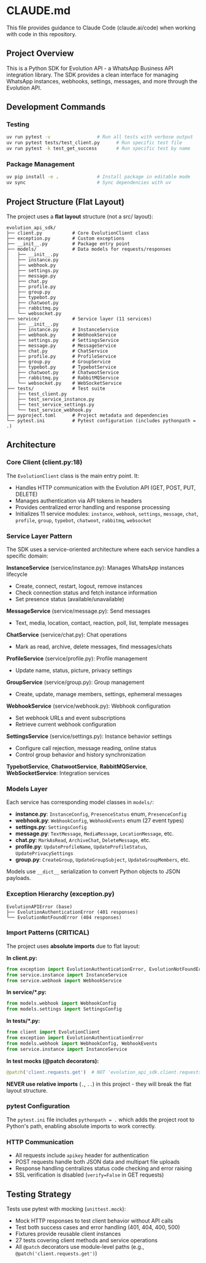 # CLAUDE.md

This file provides guidance to Claude Code (claude.ai/code) when working with code in this repository.

## Project Overview

This is a Python SDK for Evolution API - a WhatsApp Business API integration library. The SDK provides a clean interface for managing WhatsApp instances, webhooks, settings, messages, and more through the Evolution API.

## Development Commands

### Testing
```bash
uv run pytest -v                 # Run all tests with verbose output
uv run pytest tests/test_client.py      # Run specific test file
uv run pytest -k test_get_success       # Run specific test by name
```

### Package Management
```bash
uv pip install -e .              # Install package in editable mode
uv sync                          # Sync dependencies with uv
```

## Project Structure (Flat Layout)

The project uses a **flat layout** structure (not a src/ layout):

```
evolution_api_sdk/
├── client.py           # Core EvolutionClient class
├── exception.py        # Custom exceptions
├── __init__.py         # Package entry point
├── models/             # Data models for requests/responses
│   ├── __init__.py
│   ├── instance.py
│   ├── webhook.py
│   ├── settings.py
│   ├── message.py
│   ├── chat.py
│   ├── profile.py
│   ├── group.py
│   ├── typebot.py
│   ├── chatwoot.py
│   ├── rabbitmq.py
│   └── websocket.py
├── service/            # Service layer (11 services)
│   ├── __init__.py
│   ├── instance.py     # InstanceService
│   ├── webhook.py      # WebhookService
│   ├── settings.py     # SettingsService
│   ├── message.py      # MessageService
│   ├── chat.py         # ChatService
│   ├── profile.py      # ProfileService
│   ├── group.py        # GroupService
│   ├── typebot.py      # TypebotService
│   ├── chatwoot.py     # ChatwootService
│   ├── rabbitmq.py     # RabbitMQService
│   └── websocket.py    # WebSocketService
├── tests/              # Test suite
│   ├── test_client.py
│   ├── test_service_instance.py
│   ├── test_service_settings.py
│   └── test_service_webhook.py
├── pyproject.toml      # Project metadata and dependencies
└── pytest.ini          # Pytest configuration (includes pythonpath = .)
```

## Architecture

### Core Client (client.py:18)
The `EvolutionClient` class is the main entry point. It:
- Handles HTTP communication with the Evolution API (GET, POST, PUT, DELETE)
- Manages authentication via API tokens in headers
- Provides centralized error handling and response processing
- Initializes 11 service modules: `instance`, `webhook`, `settings`, `message`, `chat`, `profile`, `group`, `typebot`, `chatwoot`, `rabbitmq`, `websocket`

### Service Layer Pattern
The SDK uses a service-oriented architecture where each service handles a specific domain:

**InstanceService** (service/instance.py): Manages WhatsApp instances lifecycle
- Create, connect, restart, logout, remove instances
- Check connection status and fetch instance information
- Set presence status (available/unavailable)

**MessageService** (service/message.py): Send messages
- Text, media, location, contact, reaction, poll, list, template messages

**ChatService** (service/chat.py): Chat operations
- Mark as read, archive, delete messages, find messages/chats

**ProfileService** (service/profile.py): Profile management
- Update name, status, picture, privacy settings

**GroupService** (service/group.py): Group management
- Create, update, manage members, settings, ephemeral messages

**WebhookService** (service/webhook.py): Webhook configuration
- Set webhook URLs and event subscriptions
- Retrieve current webhook configuration

**SettingsService** (service/settings.py): Instance behavior settings
- Configure call rejection, message reading, online status
- Control group behavior and history synchronization

**TypebotService**, **ChatwootService**, **RabbitMQService**, **WebSocketService**: Integration services

### Models Layer
Each service has corresponding model classes in `models/`:
- **instance.py**: `InstanceConfig`, `PresenceStatus` enum, `PresenceConfig`
- **webhook.py**: `WebhookConfig`, `WebhookEvents` enum (27 event types)
- **settings.py**: `SettingsConfig`
- **message.py**: `TextMessage`, `MediaMessage`, `LocationMessage`, etc.
- **chat.py**: `MarkAsRead`, `ArchiveChat`, `DeleteMessage`, etc.
- **profile.py**: `UpdateProfileName`, `UpdateProfileStatus`, `UpdatePrivacySettings`
- **group.py**: `CreateGroup`, `UpdateGroupSubject`, `UpdateGroupMembers`, etc.

Models use `__dict__` serialization to convert Python objects to JSON payloads.

### Exception Hierarchy (exception.py)
```
EvolutionAPIError (base)
├── EvolutionAuthenticationError (401 responses)
└── EvolutionNotFoundError (404 responses)
```

### Import Patterns (CRITICAL)

The project uses **absolute imports** due to flat layout:

**In client.py:**
```python
from exception import EvolutionAuthenticationError, EvolutionNotFoundError, EvolutionAPIError
from service.instance import InstanceService
from service.webhook import WebhookService
```

**In service/*.py:**
```python
from models.webhook import WebhookConfig
from models.settings import SettingsConfig
```

**In tests/*.py:**
```python
from client import EvolutionClient
from exception import EvolutionAuthenticationError
from models.webhook import WebhookConfig, WebhookEvents
from service.instance import InstanceService
```

**In test mocks (@patch decorators):**
```python
@patch('client.requests.get')  # NOT 'evolution_api_sdk.client.requests.get'
```

**NEVER use relative imports** (`.`, `..`) in this project - they will break the flat layout structure.

### pytest Configuration
The `pytest.ini` file includes `pythonpath = .` which adds the project root to Python's path, enabling absolute imports to work correctly.

### HTTP Communication
- All requests include `apikey` header for authentication
- POST requests handle both JSON data and multipart file uploads
- Response handling centralizes status code checking and error raising
- SSL verification is disabled (`verify=False` in GET requests)

## Testing Strategy
Tests use pytest with mocking (`unittest.mock`):
- Mock HTTP responses to test client behavior without API calls
- Test both success cases and error handling (401, 404, 400, 500)
- Fixtures provide reusable client instances
- 27 tests covering client methods and service operations
- All `@patch` decorators use module-level paths (e.g., `@patch('client.requests.get')`)
